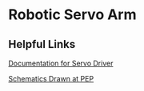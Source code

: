 # Robotic Servo Arm
## **Helpful Links**
[Documentation for Servo Driver](https://learn.adafruit.com/adafruit-16-channel-servo-driver-with-raspberry-pi/using-the-adafruit-library)

[Schematics Drawn at PEP](file:///C:/Users/ospre/Downloads/fs-20231108190449-844.pdf)
